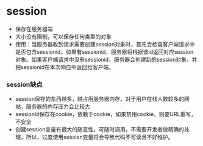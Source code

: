 # session
- 保存在服务器端
- 大小没有限制，可以保存任何类型的对象
- 使用：当服务器收到请求需要创建session对象时，首先会检查客户端请求中是否包含sessionid。如果有sessionid，服务器将根据该id返回对应session对象。如果客户端请求中没有sessionid，服务器会创建新的session对象，并把sessionid在本次响应中返回给客户端。

### session缺点
- session保存的东西越多，越占用服务器内存，对于用户在线人数较多的网站，服务器的内存压力会比较大
- sessionId保存在cookie，依赖于cookie，如果禁用cookie，则要URL重写，不安全
- 创建session变量有很大的随意性，可随时调用，不需要开发者做精确的处理，所以，过度使用session变量将会导致代码不可读且不好维护。